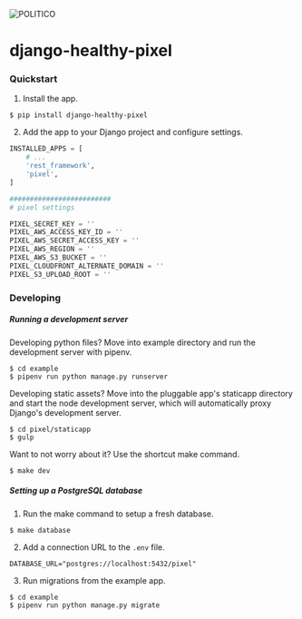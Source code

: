![POLITICO](https://rawgithub.com/The-Politico/src/master/images/logo/badge.png)

# django-healthy-pixel

### Quickstart

1. Install the app.

  ```
  $ pip install django-healthy-pixel
  ```

2. Add the app to your Django project and configure settings.

  ```python
  INSTALLED_APPS = [
      # ...
      'rest_framework',
      'pixel',
  ]

  #########################
  # pixel settings

  PIXEL_SECRET_KEY = ''
  PIXEL_AWS_ACCESS_KEY_ID = ''
  PIXEL_AWS_SECRET_ACCESS_KEY = ''
  PIXEL_AWS_REGION = ''
  PIXEL_AWS_S3_BUCKET = ''
  PIXEL_CLOUDFRONT_ALTERNATE_DOMAIN = ''
  PIXEL_S3_UPLOAD_ROOT = ''
  ```

### Developing

##### Running a development server

Developing python files? Move into example directory and run the development server with pipenv.

  ```
  $ cd example
  $ pipenv run python manage.py runserver
  ```

Developing static assets? Move into the pluggable app's staticapp directory and start the node development server, which will automatically proxy Django's development server.

  ```
  $ cd pixel/staticapp
  $ gulp
  ```

Want to not worry about it? Use the shortcut make command.

  ```
  $ make dev
  ```

##### Setting up a PostgreSQL database

1. Run the make command to setup a fresh database.

  ```
  $ make database
  ```

2. Add a connection URL to the `.env` file.

  ```
  DATABASE_URL="postgres://localhost:5432/pixel"
  ```

3. Run migrations from the example app.

  ```
  $ cd example
  $ pipenv run python manage.py migrate
  ```
